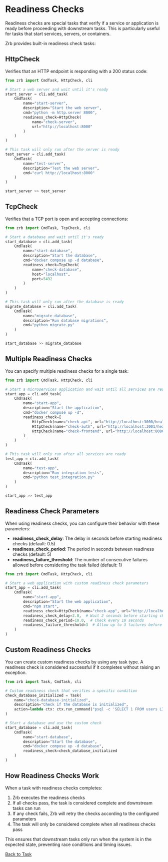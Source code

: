 # Readiness Checks

Readiness checks are special tasks that verify if a service or application is ready before proceeding with downstream tasks. This is particularly useful for tasks that start services, servers, or containers.

Zrb provides built-in readiness check tasks:

## HttpCheck

Verifies that an HTTP endpoint is responding with a 200 status code:

```python
from zrb import CmdTask, HttpCheck, cli

# Start a web server and wait until it's ready
start_server = cli.add_task(
    CmdTask(
        name="start-server",
        description="Start the web server",
        cmd="python -m http.server 8000",
        readiness_check=HttpCheck(
            name="check-server",
            url="http://localhost:8000"
        )
    )
)

# This task will only run after the server is ready
test_server = cli.add_task(
    CmdTask(
        name="test-server",
        description="Test the web server",
        cmd="curl http://localhost:8000"
    )
)

start_server >> test_server
```

## TcpCheck

Verifies that a TCP port is open and accepting connections:

```python
from zrb import CmdTask, TcpCheck, cli

# Start a database and wait until it's ready
start_database = cli.add_task(
    CmdTask(
        name="start-database",
        description="Start the database",
        cmd="docker compose up -d database",
        readiness_check=TcpCheck(
            name="check-database",
            host="localhost",
            port=5432
        )
    )
)

# This task will only run after the database is ready
migrate_database = cli.add_task(
    CmdTask(
        name="migrate-database",
        description="Run database migrations",
        cmd="python migrate.py"
    )
)

start_database >> migrate_database
```

## Multiple Readiness Checks

You can specify multiple readiness checks for a single task:

```python
from zrb import CmdTask, HttpCheck, cli

# Start a microservices application and wait until all services are ready
start_app = cli.add_task(
    CmdTask(
        name="start-app",
        description="Start the application",
        cmd="docker compose up -d",
        readiness_check=[
            HttpCheck(name="check-api", url="http://localhost:3000/health"),
            HttpCheck(name="check-auth", url="http://localhost:3001/health"),
            HttpCheck(name="check-frontend", url="http://localhost:8080")
        ]
    )
)

# This task will only run after all services are ready
test_app = cli.add_task(
    CmdTask(
        name="test-app",
        description="Run integration tests",
        cmd="python test_integration.py"
    )
)

start_app >> test_app
```

## Readiness Check Parameters

When using readiness checks, you can configure their behavior with these parameters:

- **readiness_check_delay**: The delay in seconds before starting readiness checks (default: 0.5)
- **readiness_check_period**: The period in seconds between readiness checks (default: 5)
- **readiness_failure_threshold**: The number of consecutive failures allowed before considering the task failed (default: 1)

```python
from zrb import CmdTask, HttpCheck, cli

# Start a web application with custom readiness check parameters
start_app = cli.add_task(
    CmdTask(
        name="start-app",
        description="Start the web application",
        cmd="npm start",
        readiness_check=HttpCheck(name="check-app", url="http://localhost:3000"),
        readiness_check_delay=2.0,  # Wait 2 seconds before starting checks
        readiness_check_period=10.0,  # Check every 10 seconds
        readiness_failure_threshold=3  # Allow up to 3 failures before failing
    )
)
```

## Custom Readiness Checks

You can create custom readiness checks by using any task type. A readiness check is considered successful if it completes without raising an exception.

```python
from zrb import Task, CmdTask, cli

# Custom readiness check that verifies a specific condition
check_database_initialized = Task(
    name="check-database-initialized",
    description="Check if the database is initialized",
    action=lambda ctx: ctx.run_command("psql -c 'SELECT 1 FROM users LIMIT 1'")
)

# Start a database and use the custom check
start_database = cli.add_task(
    CmdTask(
        name="start-database",
        description="Start the database",
        cmd="docker compose up -d database",
        readiness_check=check_database_initialized
    )
)
```

## How Readiness Checks Work

When a task with readiness checks completes:

1. Zrb executes the readiness checks
2. If all checks pass, the task is considered complete and downstream tasks can run
3. If any check fails, Zrb will retry the checks according to the configured parameters
4. The task will only be considered complete when all readiness checks pass

This ensures that downstream tasks only run when the system is in the expected state, preventing race conditions and timing issues.

[Back to Task](README.md)